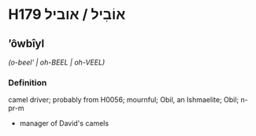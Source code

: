 # H179 אוֹבִיל / אוביל

## ʼôwbîyl

_(o-beel' | oh-BEEL | oh-VEEL)_

### Definition

camel driver; probably from H0056; mournful; Obil, an Ishmaelite; Obil; n-pr-m

- manager of David's camels
